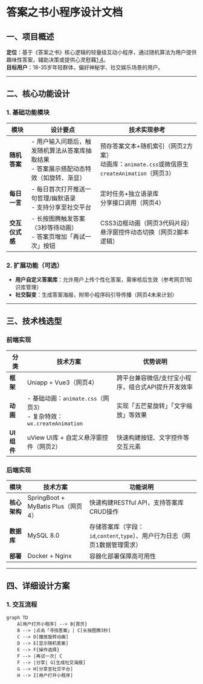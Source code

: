 # 答案之书小程序设计文档

## 一、项目概述
**定位**：基于《答案之书》核心逻辑的轻量级互动小程序，通过随机算法为用户提供趣味性答案，辅助决策或提供心灵慰藉[1,4](@ref)。  
**目标用户**：18-35岁年轻群体，偏好神秘学、社交娱乐场景的用户。

---

## 二、核心功能设计
### 1. 基础功能模块
| 模块            | 设计要点                                                                                 | 技术实现参考                                                                                    |
| --------------- | ---------------------------------------------------------------------------------------- | ----------------------------------------------------------------------------------------------- |
| ​**随机答案**   | - 用户输入问题后，触发随机算法从答案库抽取结果<br>- 答案展示搭配动态特效（如旋转、渐显） | 预存答案文本+随机索引（网页2方案）<br>动画库：`animate.css`或微信原生`createAnimation`（网页3） |
| ​**每日一言**   | - 每日首次打开推送一句哲理/幽默语录<br>- 支持分享至社交平台                              | 定时任务+独立语录库<br>分享接口调用（网页4）                                                    |
| ​**交互仪式感** | - 长按图腾触发答案（3秒等待动画）<br>- 答案页增加「再试一次」按钮                        | CSS3边框动画（网页3代码片段）<br>悬浮窗控件动态切换（网页2脚本逻辑）                            |

### 2. 扩展功能（可选）
- ​**用户自定义答案库**：允许用户上传个性化答案，需审核后生效（参考网页1知识库管理）  
- ​**社交裂变**：生成答案海报，附带小程序码引导传播（网页4未来计划）  

---

## 三、技术栈选型
### 前端实现
| 分类        | 技术方案                                                               | 优势说明                                           |
| ----------- | ---------------------------------------------------------------------- | -------------------------------------------------- |
| ​**框架**   | Uniapp + Vue3（网页4）                                                 | 跨平台兼容微信/支付宝小程序，组合式API提升开发效率 |
| ​**动画**   | - 基础动画：`animate.css`（网页3）<br>- 复杂特效：`wx.createAnimation` | 实现「五芒星旋转」「文字缩放」等效果               |
| ​**UI组件** | uView UI库 + 自定义悬浮窗控件（网页2）                                 | 快速构建按钮、文字控件等交互元素                   |

### 后端实现
| 模块          | 技术方案                           | 功能说明                                                                     |
| ------------- | ---------------------------------- | ---------------------------------------------------------------------------- |
| ​**核心架构** | SpringBoot + MyBatis Plus（网页4） | 快速构建RESTful API，支持答案库CRUD操作                                      |
| ​**数据库**   | MySQL 8.0                          | 存储答案库（字段：`id`,`content`,`type`）、用户行为日志（网页1数据管理需求） |
| ​**部署**     | Docker + Nginx                     | 容器化部署保障高可用性                                                       |

---

## 四、详细设计方案
### 1. 交互流程
```mermaid
graph TD
    A[用户打开小程序] --> B{首页}
    B --> |点击「寻找答案」| C[长按图腾3秒]
    C --> D[播放旋转动画]
    D --> E[显示随机答案]
    E --> F{操作选择}
    F --> |再试一次| C
    F --> |分享| G[生成社交海报]
    G --> H[分享至社交平台]
    H --> I[用户打开小程序]
    

